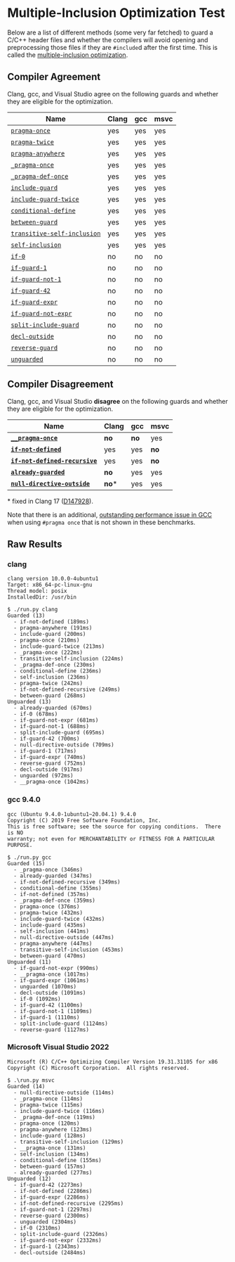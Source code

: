 # Multiple-Inclusion Optimization Test

Below are a list of different methods (some very far fetched) to guard a C/C++
header files and whether the compilers will avoid opening and preprocessing
those files if they are `#include`d after the first time.  This is called
the [multiple-inclusion optimization](https://gcc.gnu.org/onlinedocs/cppinternals/Guard-Macros.html).

## Compiler Agreement

Clang, gcc, and Visual Studio agree on the following guards and whether they
are eligible for the optimization.

| Name                                                                | Clang | gcc | msvc |
| ------------------------------------------------------------------- | ----- | --- | ---- |
| [`pragma-once`](guards/pragma-once)                                 | yes   | yes | yes  |
| [`pragma-twice`](guards/pragma-twice)                               | yes   | yes | yes  |
| [`pragma-anywhere`](guards/pragma-anywhere)                         | yes   | yes | yes  |
| [`_pragma-once`](guards/_pragma-once)                               | yes   | yes | yes  |
| [`_pragma-def-once`](guards/_pragma-def-once)                       | yes   | yes | yes  |
| [`include-guard`](guards/include-guard)                             | yes   | yes | yes  |
| [`include-guard-twice`](guards/include-guard-twice)                 | yes   | yes | yes  |
| [`conditional-define`](guards/conditional-define)                   | yes   | yes | yes  |
| [`between-guard`](guards/between-guard)                             | yes   | yes | yes  |
| [`transitive-self-inclusion`](guards/transitive-self-inclusion)     | yes   | yes | yes  |
| [`self-inclusion`](guards/self-inclusion)                           | yes   | yes | yes  |
| [`if-0`](guards/if-0)                                               | no    | no  | no   |
| [`if-guard-1`](guards/if-guard-1)                                   | no    | no  | no   |
| [`if-guard-not-1`](guards/if-guard-not-1)                           | no    | no  | no   |
| [`if-guard-42`](guards/if-guard-42)                                 | no    | no  | no   |
| [`if-guard-expr`](guards/if-guard-expr)                             | no    | no  | no   |
| [`if-guard-not-expr`](guards/if-guard-not-expr)                     | no    | no  | no   |
| [`split-include-guard`](guards/split-include-guard)                 | no    | no  | no   |
| [`decl-outside`](guards/decl-outside)                               | no    | no  | no   |
| [`reverse-guard`](guards/reverse-guard)                             | no    | no  | no   |
| [`unguarded`](guards/unguarded)                                     | no    | no  | no   |

## Compiler Disagreement


Clang, gcc, and Visual Studio **disagree** on the following guards and whether
they are eligible for the optimization.

| Name                                                                | Clang    | gcc    | msvc   |
| ------------------------------------------------------------------- | -------- | ------ | ------ |
| [**`__pragma-once`**](guards/__pragma-once)                         | **no**   | **no** |   yes  |
| [**`if-not-defined`**](guards/if-not-defined)                       |   yes    |   yes  | **no** |
| [**`if-not-defined-recursive`**](guards/if-not-defined-recursive)   |   yes    |   yes  | **no** |
| [**`already-guarded`**](guards/already-guarded)                     | **no**   |   yes  |   yes  |
| [**`null-directive-outside`**](guards/null-directive-outside)       | **no**\* |   yes  |   yes  |

\* fixed in Clang 17 ([D147928](https://reviews.llvm.org/D147928)).

Note that there is an additional,
[outstanding performance issue in GCC](https://gcc.gnu.org/bugzilla/show_bug.cgi?id=58770)
when using `#pragma once` that is not shown in these benchmarks.

## Raw Results

### clang

```$ clang --version
clang version 10.0.0-4ubuntu1
Target: x86_64-pc-linux-gnu
Thread model: posix
InstalledDir: /usr/bin

$ ./run.py clang
Guarded (13)
  - if-not-defined (189ms)
  - pragma-anywhere (191ms)
  - include-guard (200ms)
  - pragma-once (210ms)
  - include-guard-twice (213ms)
  - _pragma-once (222ms)
  - transitive-self-inclusion (224ms)
  - _pragma-def-once (230ms)
  - conditional-define (236ms)
  - self-inclusion (236ms)
  - pragma-twice (242ms)
  - if-not-defined-recursive (249ms)
  - between-guard (268ms)
Unguarded (13)
  - already-guarded (670ms)
  - if-0 (678ms)
  - if-guard-not-expr (681ms)
  - if-guard-not-1 (688ms)
  - split-include-guard (695ms)
  - if-guard-42 (700ms)
  - null-directive-outside (709ms)
  - if-guard-1 (717ms)
  - if-guard-expr (740ms)
  - reverse-guard (752ms)
  - decl-outside (917ms)
  - unguarded (972ms)
  - __pragma-once (1042ms)
```

### gcc 9.4.0

```$ gcc --version
gcc (Ubuntu 9.4.0-1ubuntu1~20.04.1) 9.4.0
Copyright (C) 2019 Free Software Foundation, Inc.
This is free software; see the source for copying conditions.  There is NO
warranty; not even for MERCHANTABILITY or FITNESS FOR A PARTICULAR PURPOSE.

$ ./run.py gcc
Guarded (15)
  - _pragma-once (346ms)
  - already-guarded (347ms)
  - if-not-defined-recursive (349ms)
  - conditional-define (355ms)
  - if-not-defined (357ms)
  - _pragma-def-once (359ms)
  - pragma-once (376ms)
  - pragma-twice (432ms)
  - include-guard-twice (432ms)
  - include-guard (435ms)
  - self-inclusion (441ms)
  - null-directive-outside (447ms)
  - pragma-anywhere (447ms)
  - transitive-self-inclusion (453ms)
  - between-guard (470ms)
Unguarded (11)
  - if-guard-not-expr (990ms)
  - __pragma-once (1017ms)
  - if-guard-expr (1061ms)
  - unguarded (1070ms)
  - decl-outside (1091ms)
  - if-0 (1092ms)
  - if-guard-42 (1100ms)
  - if-guard-not-1 (1109ms)
  - if-guard-1 (1110ms)
  - split-include-guard (1124ms)
  - reverse-guard (1127ms)
```

### Microsoft Visual Studio 2022

```$ cl
Microsoft (R) C/C++ Optimizing Compiler Version 19.31.31105 for x86
Copyright (C) Microsoft Corporation.  All rights reserved.

$ .\run.py msvc
Guarded (14)
  - null-directive-outside (114ms)
  - _pragma-once (114ms)
  - pragma-twice (115ms)
  - include-guard-twice (116ms)
  - _pragma-def-once (119ms)
  - pragma-once (120ms)
  - pragma-anywhere (123ms)
  - include-guard (128ms)
  - transitive-self-inclusion (129ms)
  - __pragma-once (131ms)
  - self-inclusion (134ms)
  - conditional-define (155ms)
  - between-guard (157ms)
  - already-guarded (277ms)
Unguarded (12)
  - if-guard-42 (2273ms)
  - if-not-defined (2286ms)
  - if-guard-expr (2286ms)
  - if-not-defined-recursive (2295ms)
  - if-guard-not-1 (2297ms)
  - reverse-guard (2300ms)
  - unguarded (2304ms)
  - if-0 (2310ms)
  - split-include-guard (2326ms)
  - if-guard-not-expr (2332ms)
  - if-guard-1 (2343ms)
  - decl-outside (2484ms)
```
